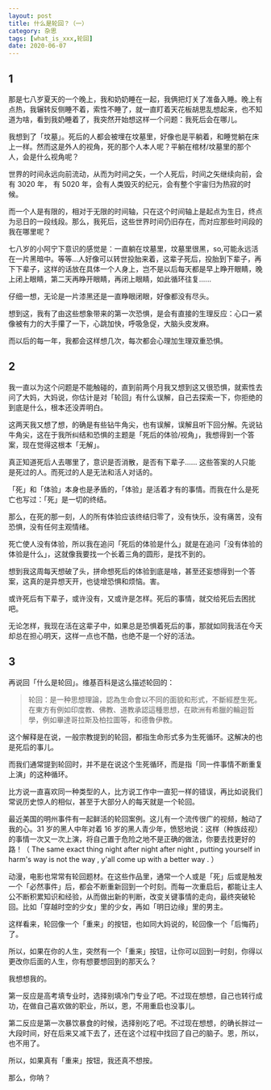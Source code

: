 ```yaml
---
layout: post
title: 什么是轮回？（一）
category: 杂思
tags: [what_is_xxx,轮回]
date: 2020-06-07
---
```


## 1
那是七八岁夏天的一个晚上，我和奶奶睡在一起，我俩把灯关了准备入睡。晚上有点热，我辗转反侧睡不着，索性不睡了，就一直盯着天花板胡思乱想起来，也不知道为啥，看到我奶睡着了，我突然开始想这样一个问题：我死后会在哪儿。

我想到了「坟墓」。死后的人都会被埋在坟墓里，好像也是平躺着，和睡觉躺在床上一样。然而这是外人的视角，死的那个人本人呢？平躺在棺材/坟墓里的那个人，会是什么视角呢？

世界的时间永远向前流动，从而为时间之矢，一个人死后，时间之矢继续向前，会有 3020 年， 有 5020 年，会有人类毁灭的纪元，会有整个宇宙归为热寂的时候。

而一个人是有限的，相对于无限的时间轴，只在这个时间轴上是起点为生日，终点为忌日的一段线段。那么，我死后，这些世界时间仍旧存在，而对应那些时间段的我在哪里呢？

七八岁的小阿宁下意识的感觉是：一直躺在坟墓里，坟墓里很黑，so,可能永远活在一片黑暗中。等等...人好像可以转世投胎来着，这辈子死后，投胎到下辈子，再下下辈子，这样的话放在具体一个人身上，岂不是以后每天都是早上睁开眼睛，晚上闭上眼睛，第二天再睁开眼睛，再闭上眼睛，如此循环往复......

仔细一想，无论是一片漆黑还是一直睁眼闭眼，好像都没有尽头。

想到这，我有了由这些想象带来的第一次恐惧，是会有直接的生理反应：心口一紧像被有力的大手攥了一下，心跳加快，呼吸急促，大脑头皮发麻。

而以后的每一年，我都会这样想几次，每次都会心理加生理双重恐惧。

## 2

我一直以为这个问题是不能触碰的，直到前两个月我又想到这又很恐惧，就索性去问了大妈，大妈说，你估计是对「轮回」有什么误解，自己去探索一下，你拒绝的到底是什么，根本还没弄明白。

这两天我又想了想，的确是有些钻牛角尖，也有误解，误解且听下回分解。先说钻牛角尖，这在于我所纠结和恐惧的主题是「死后的体验/视角」，我想得到一个答案，现在觉得这根本「无解」。

真正知道死后人去哪里了，意识是否消散，是否有下辈子...... 这些答案的人只能是死过的人。而死过的人是无法和活人对话的。

「死」和「体验」本身也是矛盾的，「体验」是活着才有的事情。而我在什么是死亡也写过：「死」是一切的终结。

那么，在死的那一刻，人的所有体验应该终结归零了，没有快乐，没有痛苦，没有恐惧，没有任何主观情绪。

死亡使人没有体验，所以我在追问「死后的体验是什么」就是在追问「没有体验的体验是什么」，这就像我要找一个长着三角的圆形，是找不到的。

想到我这周每天想破了头，拼命想死后的体验到底是啥，甚至还妄想得到一个答案，这真的是异想天开，也徒增恐惧和烦恼。害。

或许死后有下辈子，或许没有，又或许是怎样。死后的事情，就交给死后去困扰吧。

无论怎样，我现在活在这辈子中，如果总是恐惧着死后的事，那就如同我活在今天却总在担心明天，这样一点也不酷，也绝不是一个好的活法。

## 3

再说回「什么是轮回」。维基百科是这么描述轮回的：

> 轮回：是一种思想理論，認為生命會以不同的面貌和形式，不斷經歷生死。在東方有例如印度教、佛教、道教承認這種思想，在歐洲有希臘的輪迴哲學，例如畢達哥拉斯及柏拉圖等，和德魯伊教。

这个解释是在说，一般宗教提到的轮回，都指生命形式多为生死循环。这解决的也是死后的事儿。

而我们通常提到轮回时，并不是在说这个生死循环，而是指「同一件事情不断重复上演」的这种循环。

比方说一直喜欢同一种类型的人，比方说工作中一直犯一样的错误，再比如说我们常说历史惊人的相似，甚至于大部分人的每天就是一个轮回。

最近美国的明州事件有一起鲜活的轮回案例。这儿有一个流传很广的视频，触动了我的心。31 岁的黑人中年对着 16 岁的黑人青少年，愤怒地说：这样（种族歧视）的事情一次又一次上演，将自己置于危险之地不是正确的做法，你要去找更好的路！（ The same exact thing night after night after night , putting yourself in harm's way is not the way , y'all come up with a better way . ）


动漫，电影也常常有轮回题材。在这些作品里，通常一个人或是「死」后或是触发一个「必然事件」后，都会不断重新回到一个时刻。而每一次重启后，都能让主人公不断积累知识和经验，从而做出新的判断，改变关键事情的走向，最终突破轮回。比如「穿越时空的少女」里的少女，再如「明日边缘」里的男主。

这样看来，轮回像一个「重来」的按钮，也如同大妈说的，轮回像一个「后悔药」了。

所以，如果在你的人生，突然有一个「重来」按钮，让你可以回到一时刻，你得以更改你后面的人生，你有想要想回到的那天么？

我想想我的。

第一反应是高考填专业时，选择别填冷门专业了吧。不过现在想想，自己也转行成功，在做自己喜欢做的职业，所以，恩，不用重启也没事儿。

第二反应是第一次暴饮暴食的时候，选择别吃了吧。不过现在想想，的确长胖过一大段时间，好在后来又减下去了，还在这个过程中找回了自己的脑子。恩，所以，也不用了。

所以，如果真有「重来」按钮，我还真不想按。

那么，你呐？

